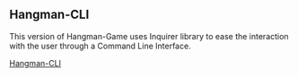 ## Hangman-CLI

This version of Hangman-Game uses Inquirer library to ease the interaction with the user through a Command Line Interface.

[Hangman-CLI](https://mariomenjr.github.io/Hangman-CLI)